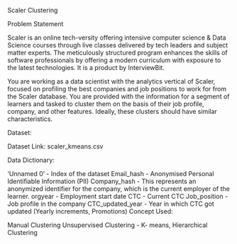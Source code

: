 Scaler Clustering

Problem Statement

Scaler is an online tech-versity offering intensive computer science & Data Science courses through live classes delivered by tech leaders and subject matter experts. The meticulously structured program enhances the skills of software professionals by offering a modern curriculum with exposure to the latest technologies. It is a product by InterviewBit.

You are working as a data scientist with the analytics vertical of Scaler, focused on profiling the best companies and job positions to work for from the Scaler database. You are provided with the information for a segment of learners and tasked to cluster them on the basis of their job profile, company, and other features. Ideally, these clusters should have similar characteristics.

Dataset:

Dataset Link: scaler_kmeans.csv

Data Dictionary:

‘Unnamed 0’ - Index of the dataset
Email_hash - Anonymised Personal Identifiable Information (PII)
Company_hash - This represents an anonymized identifier for the company, which is the current employer of the learner.
orgyear - Employment start date
CTC - Current CTC
Job_position - Job profile in the company
CTC_updated_year - Year in which CTC got updated (Yearly increments, Promotions)
Concept Used:

Manual Clustering
Unsupervised Clustering - K- means, Hierarchical Clustering
